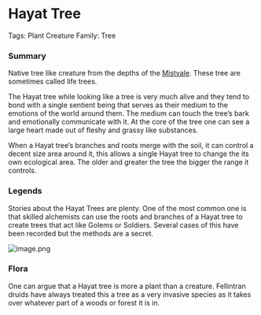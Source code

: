# Hayat Tree

Tags: Plant
Creature Family: Tree

### Summary

Native tree like creature from the depths of the [Mistvale](Mistvale%2012475a22781a808a86d7ea4e1bdc406a.md). These tree are sometimes called life trees.

The Hayat tree while looking like a tree is very much alive and they tend to bond with a single sentient being that serves as their medium to the  emotions of the world around them. The medium can touch the tree’s bark and emotionally communicate with it. At the core of the tree one can see a large heart made out of fleshy and grassy like substances.

When a Hayat tree’s  branches and roots merge with the soil, it can control a decent size area around it, this allows a single Hayat tree to change the its own ecological area. The older and greater the tree the bigger the range it controls.

### Legends

Stories about the Hayat Trees are plenty. One of the most common one is that skilled alchemists can use the roots and branches of a Hayat tree to create trees that act like Golems or Soldiers. Several cases of this have been recorded but the methods are a secret.

![image.png](image%2049.png)

### Flora

One can argue that a Hayat tree is more a plant than a creature. Fellintran druids have always treated this a tree as a very invasive species as it takes over whatever part of a woods or forest it is in.